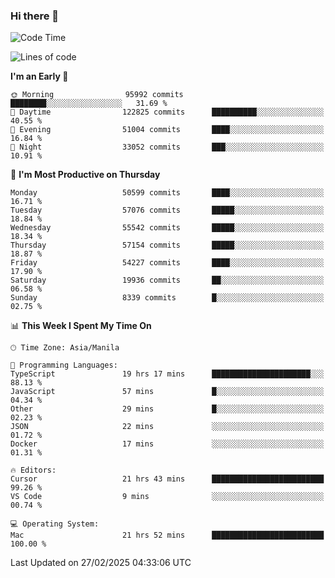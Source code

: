 ### Hi there 👋

<!--START_SECTION:waka-->
![Code Time](http://img.shields.io/badge/Code%20Time-5%2C894%20hrs%203%20mins-blue)

![Lines of code](https://img.shields.io/badge/From%20Hello%20World%20I%27ve%20Written-117.7%20million%20lines%20of%20code-blue)

**I'm an Early 🐤** 

```text
🌞 Morning                95992 commits       ████████░░░░░░░░░░░░░░░░░   31.69 % 
🌆 Daytime                122825 commits      ██████████░░░░░░░░░░░░░░░   40.55 % 
🌃 Evening                51004 commits       ████░░░░░░░░░░░░░░░░░░░░░   16.84 % 
🌙 Night                  33052 commits       ███░░░░░░░░░░░░░░░░░░░░░░   10.91 % 
```
📅 **I'm Most Productive on Thursday** 

```text
Monday                   50599 commits       ████░░░░░░░░░░░░░░░░░░░░░   16.71 % 
Tuesday                  57076 commits       █████░░░░░░░░░░░░░░░░░░░░   18.84 % 
Wednesday                55542 commits       █████░░░░░░░░░░░░░░░░░░░░   18.34 % 
Thursday                 57154 commits       █████░░░░░░░░░░░░░░░░░░░░   18.87 % 
Friday                   54227 commits       ████░░░░░░░░░░░░░░░░░░░░░   17.90 % 
Saturday                 19936 commits       ██░░░░░░░░░░░░░░░░░░░░░░░   06.58 % 
Sunday                   8339 commits        █░░░░░░░░░░░░░░░░░░░░░░░░   02.75 % 
```


📊 **This Week I Spent My Time On** 

```text
🕑︎ Time Zone: Asia/Manila

💬 Programming Languages: 
TypeScript               19 hrs 17 mins      ██████████████████████░░░   88.13 % 
JavaScript               57 mins             █░░░░░░░░░░░░░░░░░░░░░░░░   04.34 % 
Other                    29 mins             █░░░░░░░░░░░░░░░░░░░░░░░░   02.23 % 
JSON                     22 mins             ░░░░░░░░░░░░░░░░░░░░░░░░░   01.72 % 
Docker                   17 mins             ░░░░░░░░░░░░░░░░░░░░░░░░░   01.31 % 

🔥 Editors: 
Cursor                   21 hrs 43 mins      █████████████████████████   99.26 % 
VS Code                  9 mins              ░░░░░░░░░░░░░░░░░░░░░░░░░   00.74 % 

💻 Operating System: 
Mac                      21 hrs 52 mins      █████████████████████████   100.00 % 
```


 Last Updated on 27/02/2025 04:33:06 UTC
<!--END_SECTION:waka-->


<!--
**rad182/rad182** is a ✨ _special_ ✨ repository because its `README.md` (this file) appears on your GitHub profile.

Here are some ideas to get you started:

- 🔭 I’m currently working on ...
- 🌱 I’m currently learning ...
- 👯 I’m looking to collaborate on ...
- 🤔 I’m looking for help with ...
- 💬 Ask me about ...
- 📫 How to reach me: ...
- 😄 Pronouns: ...
- ⚡ Fun fact: ...
-->
